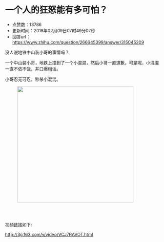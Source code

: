 # 一个人的狂怒能有多可怕？
- 点赞数：13786
- 更新时间：2018年02月09日07时49分07秒
- 回答url：https://www.zhihu.com/question/266645399/answer/315045209
<body>
 <p data-pid="_FNwWSyK">没人说地铁中山装小哥的事情吗？</p>
 <p data-pid="Tzu07lFX">一个中山装小哥，地铁上撞到了一个小混混，然后小哥一直道歉，可是呢，小混混一直不依不饶，并口爆粗话。</p>
 <p data-pid="TJlgEe-E">小哥忍无可忍，秒杀小混混。</p>
 <figure>
  <img src="https://picx.zhimg.com/50/v2-9cda22e3a63451ace63cfb2bc672362a_720w.gif?source=1940ef5c" data-rawwidth="380" data-rawheight="220" data-original-token="v2-9cda22e3a63451ace63cfb2bc672362a" data-thumbnail="https://pic1.zhimg.com/50/v2-9cda22e3a63451ace63cfb2bc672362a_720w.jpg?source=1940ef5c" class="content_image" width="380">
 </figure>
 <br>
 <br>
 <p data-pid="y0L4Duhj">视频链接如下:</p>
 <p data-pid="c4gwni-6"><a href="https://link.zhihu.com/?target=http%3A//3g.163.com/v/video/VCJ7RAVOT.html" class=" external" target="_blank" rel="nofollow noreferrer"><span class="invisible">http://</span><span class="visible">3g.163.com/v/video/VCJ7</span><span class="invisible">RAVOT.html</span><span class="ellipsis"></span></a></p>
</body>